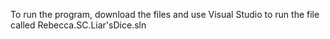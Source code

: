 To run the program, download the files and use Visual Studio to run the file called Rebecca.SC.Liar'sDice.sln

